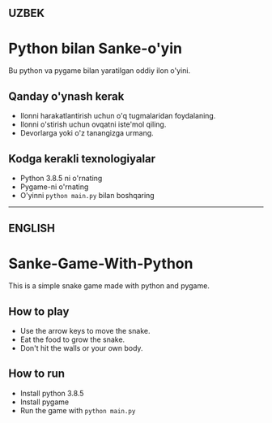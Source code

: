 ## UZBEK 

# Python bilan Sanke-o'yin

Bu python va pygame bilan yaratilgan oddiy ilon o'yini.

## Qanday o'ynash kerak

- Ilonni harakatlantirish uchun o'q tugmalaridan foydalaning.
- Ilonni o'stirish uchun ovqatni iste'mol qiling.
- Devorlarga yoki o'z tanangizga urmang.

## Kodga kerakli texnologiyalar

- Python 3.8.5 ni o'rnating
- Pygame-ni o'rnating
- O'yinni `python main.py` bilan boshqaring

----------------------------------------------------------------------------------------------------------------------------------------------------------------------------------------------

## ENGLISH

# Sanke-Game-With-Python

This is a simple snake game made with python and pygame.

## How to play

- Use the arrow keys to move the snake.
- Eat the food to grow the snake.
- Don't hit the walls or your own body.

## How to run

- Install python 3.8.5
- Install pygame
- Run the game with `python main.py`

